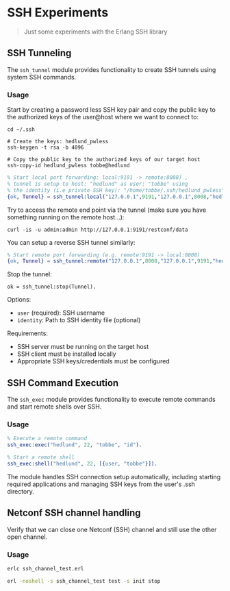 # SSH Experiments
> Just some experiments with the Erlang SSH library

## SSH Tunneling

The `ssh_tunnel` module provides functionality to create SSH tunnels using system SSH commands.

### Usage

Start by creating a password less SSH key pair and copy the public key
to the authorized keys of the user@host where we want to connect to:

```shell
cd ~/.ssh

# Create the keys: hedlund_pwless
ssh-keygen -t rsa -b 4096

# Copy the public key to the authorized keys of our target host
ssh-copy-id hedlund_pwless tobbe@hedlund
```

```erlang
% Start local port forwarding: local:9191 -> remote:8008) , 
% tunnel is setup to host: "hedlund" as user: "tobbe" using
% the identity (i.e private SSH key): "/home/tobbe/.ssh/hedlund_pwless"
{ok, Tunnel} = ssh_tunnel:local("127.0.0.1",9191,"127.0.0.1",8008,"hedlund",[{user,"tobbe"},{identity,"/home/tobbe/.ssh/hedlund_pwless"}]).
```

Try to access the remote end point via the tunnel (make sure you have something running on the remote host...):

```shell
curl -is -u admin:admin http://127.0.0.1:9191/restconf/data
```

You can setup a reverse SSH tunnel similarly:

```erlang
% Start remote port forwarding (e.g. remote:9191 -> local:8008)
{ok, Tunnel} = ssh_tunnel:remote("127.0.0.1",8008,"127.0.0.1",9191,"hedlund",[{user,"tobbe"},{identity,"/home/tobbe/.ssh/hedlund_pwless"}]).
```

Stop the tunnel:

```
ok = ssh_tunnel:stop(Tunnel).
```

Options:
- `user` (required): SSH username
- `identity`: Path to SSH identity file (optional)

Requirements:
- SSH server must be running on the target host
- SSH client must be installed locally
- Appropriate SSH keys/credentials must be configured

## SSH Command Execution

The `ssh_exec` module provides functionality to execute remote commands and start remote shells over SSH.

### Usage

```erlang
% Execute a remote command
ssh_exec:exec("hedlund", 22, "tobbe", "id").

% Start a remote shell
ssh_exec:shell("hedlund", 22, [{user, "tobbe"}]).
```

The module handles SSH connection setup automatically, including starting required applications and managing SSH keys from the user's .ssh directory.

## Netconf SSH channel handling

Verify that we can close one Netconf (SSH) channel and still use the other open channel.

### Usage

```bash
erlc ssh_channel_test.erl

erl -noshell -s ssh_channel_test test -s init stop
```
